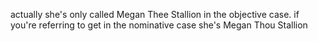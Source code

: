 actually she's only called Megan Thee Stallion in the objective case. if you're referring to get in the nominative case she's Megan Thou Stallion
